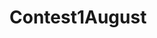# Contest1August
<!-- 
    *USING INTERNAL CSS -> STYLING AND FONT FAMILY "INTER" DEPLOYED AS IT IS FROM FIGMA* 

    Project Requirements ->>> ALL DONE 
    1. 3 Sections has to be created -> DONE
    2. Read More of the top most div is an anchor tag which leads to this wikipedia link -> DONE
       (used attribute target="_blank" also to open the hyperlink in new tab) 
    3. Image section IMAGE -> DONE (SAME WIDTH AND HEIGHT MAINTAINED FROM FIGMA as width:1051px; height:762px;)
       (DIFFERENT IMAGE BUT THAT IS ALLOWED according to question as long as the image is breed beagle image)
    4. "More Images"is an anchor tag which takes the user to this given link -> DONE
    5. The TRIVIA Section as Ordered List -> DONE
    6. UI is mainatined as it is like bold as bold and italic as italic -> DONE 
    
    CHECKLIST 
    Necessary head tags (10 Marks) -> DONE
    UI (20 Marks) -> DONE 
    3 sections created (10 Marks) -> DONE
    Read more & More Images should be an anchor tag with correct href (20 Marks) -> DONE
    Image of a Beagle dog (10 Marks) -> DONE 
    Ordered List (20 Marks) -> DONE
    Deployment (10 Marks) -> DONE
-->
